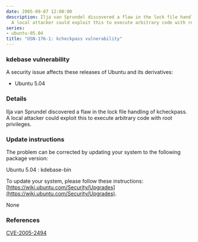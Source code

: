 ```yaml
---
date: 2005-09-07 12:00:00
description: Ilja van Sprundel discovered a flaw in the lock file handling of kcheckpass.
  A local attacker could exploit this to execute arbitrary code with root privileges.
series:
- ubuntu-05.04
title: "USN-176-1: kcheckpass vulnerability"
---
```


### kdebase vulnerability

A security issue affects these releases of Ubuntu and its derivatives:

* Ubuntu 5.04

### Details

Ilja van Sprundel discovered a flaw in the lock file handling of kcheckpass. A local attacker could exploit this to execute arbitrary code with root privileges.

### Update instructions

The problem can be corrected by updating your system to the following package version:

Ubuntu 5.04
 : kdebase-bin 

To update your system, please follow these instructions: [https://wiki.ubuntu.com/Security/Upgrades](https://wiki.ubuntu.com/Security/Upgrades).

None

### References

 [CVE-2005-2494](http://people.ubuntu.com/~ubuntu-security/cve/CVE-2005-2494)

